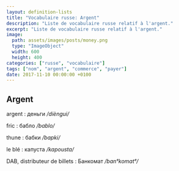 ```yaml
---
layout: definition-lists
title: "Vocabulaire russe: Argent"
description: "Liste de vocabulaire russe relatif à l'argent."
excerpt: "Liste de vocabulaire russe relatif à l'argent."
image:
  path: assets/images/posts/money.png
  type: "ImageObject"
  width: 600
  height: 400
categories: ["russe", "vocabulaire"]
tags: ["nom", "argent", "commerce", "payer"]
date: 2017-11-10 00:00:00 +0100
---
```


## Argent

argent
: деньги
*/dièngui/*

fric
: бабло
*/bablo/*

thune
: бабки
*/bapki/*

le blé
: капуста
*/kapousta/*

DAB, distributeur de billets
: Банкомат
*/banᵉkomatᵉ/*
